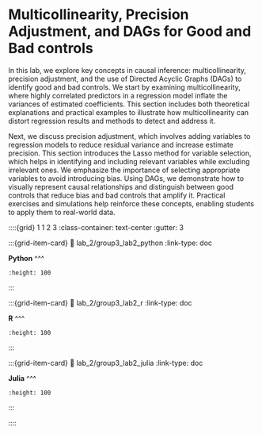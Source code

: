 # Multicollinearity, Precision Adjustment, and DAGs for Good and Bad controls

In this lab, we explore key concepts in causal inference: multicollinearity, precision adjustment, and the use of Directed Acyclic Graphs (DAGs) to identify good and bad controls. We start by examining multicollinearity, where highly correlated predictors in a regression model inflate the variances of estimated coefficients. This section includes both theoretical explanations and practical examples to illustrate how multicollinearity can distort regression results and methods to detect and address it.

Next, we discuss precision adjustment, which involves adding variables to regression models to reduce residual variance and increase estimate precision. This section introduces the Lasso method for variable selection, which helps in identifying and including relevant variables while excluding irrelevant ones. We emphasize the importance of selecting appropriate variables to avoid introducing bias. Using DAGs, we demonstrate how to visually represent causal relationships and distinguish between good controls that reduce bias and bad controls that amplify it. Practical exercises and simulations help reinforce these concepts, enabling students to apply them to real-world data.


::::{grid} 1 1 2 3
:class-container: text-center
:gutter: 3

:::{grid-item-card}
:link: lab_2/group3_lab2_python
:link-type: doc

**Python**
^^^

```{image} ../images/python.png
:height: 100
```
:::

:::{grid-item-card}
:link: lab_2/group3_lab2_r
:link-type: doc

**R**
^^^

```{image} ../images/R.png
:height: 100
```
:::

:::{grid-item-card}
:link: lab_2/group3_lab2_julia
:link-type: doc

**Julia**
^^^

```{image} ../images/julia.png
:height: 100
```

:::

::::
